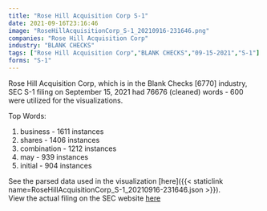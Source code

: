 ```yaml
---
title: "Rose Hill Acquisition Corp S-1"
date: 2021-09-16T23:16:46
image: "RoseHillAcquisitionCorp_S-1_20210916-231646.png"
companies: "Rose Hill Acquisition Corp"
industry: "BLANK CHECKS"
tags: ["Rose Hill Acquisition Corp","BLANK CHECKS","09-15-2021","S-1"]
forms: "S-1"
---
```

Rose Hill Acquisition Corp, which is in the Blank Checks [6770] industry, SEC S-1 filing on September 15, 2021 had 76676 (cleaned) words - 600 were utilized for the visualizations.

Top Words:
1. business - 1611 instances
2. shares - 1406 instances
3. combination - 1212 instances
4. may - 939 instances
5. initial - 904 instances


See the parsed data used in the visualization [here]({{< staticlink name=RoseHillAcquisitionCorp_S-1_20210916-231646.json >}}).  
View the actual filing on the SEC website [here](https://www.sec.gov/Archives/edgar/data/1870129/0001193125-21-273187.txt)